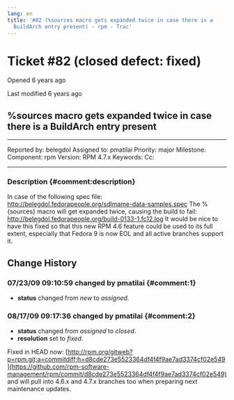 ```yaml
---
lang: en
title: '#82 (%sources macro gets expanded twice in case there is a
  BuildArch entry present) - rpm - Trac'
---
```


Ticket \#82 (closed defect: fixed)
==================================

Opened 6 years ago

Last modified 6 years ago

%sources macro gets expanded twice in case there is a BuildArch entry present
-----------------------------------------------------------------------------

  -------------- ---------- -------------- -----------
  Reported by:   belegdol   Assigned to:   pmatilai
  Priority:      major      Milestone:     
  Component:     rpm        Version:       RPM 4.7.x
  Keywords:                 Cc:            
                                           
  -------------- ---------- -------------- -----------

### Description {#comment:description}

In case of the following spec file:\
http://belegdol.fedorapeople.org/sdlmame-data-samples.spec
The %{sources} macro will get expanded twice, causing the build to
fail:\
http://belegdol.fedorapeople.org/build-0133-1.fc12.log
It would be nice to have this fixed so that this new RPM 4.6 feature
could be used to its full extent, especially that Fedora 9 is now EOL
and all active branches support it.

Change History
--------------

### 07/23/09 09:10:59 changed by pmatilai {#comment:1}

-   **status** changed from *new* to *assigned*.

### 08/17/09 09:17:36 changed by pmatilai {#comment:2}

-   **status** changed from *assigned* to *closed*.
-   **resolution** set to *fixed*.

Fixed in HEAD now:
[http://rpm.org/gitweb?p=rpm.git;a=commitdiff;h=d8cde273e5523364df4f4f9ae7ad3374cf02e549](https://github.com/rpm-software-management/rpm/commit/d8cde273e5523364df4f4f9ae7ad3374cf02e549)
and will pull into 4.6.x and 4.7.x branches too when preparing next
maintenance updates.
